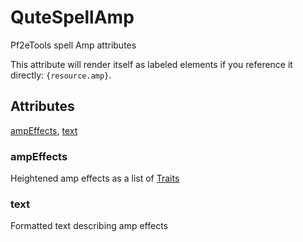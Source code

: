 # QuteSpellAmp

Pf2eTools spell Amp attributes

This attribute will render itself as labeled elements
if you reference it directly: `{resource.amp}`.

## Attributes

[ampEffects](#ampeffects), [text](#text)

### ampEffects

Heightened amp effects as a list of [Traits](../../NamedText.md)

### text

Formatted text describing amp effects
